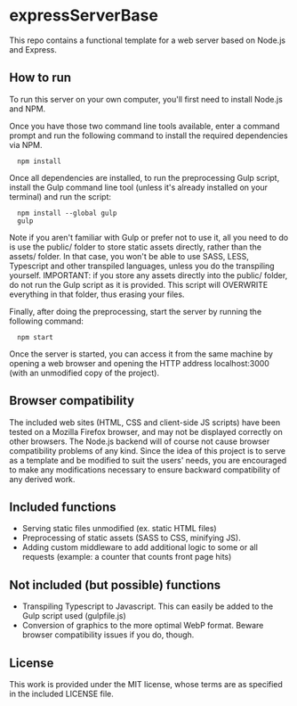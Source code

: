# expressServerBase

This repo contains a functional template for a web server based on Node.js and Express.

## How to run

To run this server on your own computer, you'll first need to install Node.js and NPM.

Once you have those two command line tools available, enter a command prompt and run the following command to install the required dependencies via NPM.

```
  npm install
```

Once all dependencies are installed, to run the preprocessing Gulp script, install the Gulp command line tool (unless it's already installed on your terminal) and run the script:

```
  npm install --global gulp
  gulp
```

Note if you aren't familiar with Gulp or prefer not to use it, all you need to do is use the public/ folder to store static assets directly, rather than the assets/ folder. In that case, you won't be able to use SASS, LESS, Typescript and other transpiled languages, unless you do the transpiling yourself. IMPORTANT: if you store any assets directly into the public/ folder, do not run the Gulp script as it is provided. This script will OVERWRITE everything in that folder, thus erasing your files.

Finally, after doing the preprocessing, start the server by running the following command:

```
  npm start
```

Once the server is started, you can access it from the same machine by opening a web browser and opening the HTTP address localhost:3000 (with an unmodified copy of the project).

## Browser compatibility

The included web sites (HTML, CSS and client-side JS scripts) have been tested on a Mozilla Firefox browser, and may not be displayed correctly on other browsers. The Node.js backend will of course not cause browser compatibility problems of any kind. Since the idea of this project is to serve as a template and be modified to suit the users' needs, you are encouraged to make any modifications necessary to ensure backward compatibility of any derived work.

## Included functions

- Serving static files unmodified (ex. static HTML files)
- Preprocessing of static assets (SASS to CSS, minifying JS).
- Adding custom middleware to add additional logic to some or all requests (example: a counter that counts front page hits)

## Not included (but possible) functions

- Transpiling Typescript to Javascript. This can easily be added to the Gulp script used (gulpfile.js)
- Conversion of graphics to the more optimal WebP format. Beware browser compatibility issues if you do, though.

## License

This work is provided under the MIT license, whose terms are as specified in the included LICENSE file.
